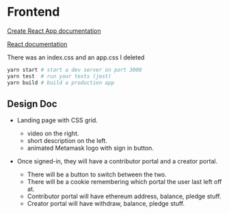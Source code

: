 # Frontend

[Create React App documentation](https://facebook.github.io/create-react-app/docs/getting-started)

[React documentation](https://reactjs.org/)

There was an index.css and an app.css I deleted

```bash
yarn start # start a dev server on port 3000
yarn test  # run your tests (jest)
yarn build # build a production app
```

## Design Doc

- Landing page with CSS grid.
  - video on the right.
  - short description on the left.
  - animated Metamask logo with sign in button.

- Once signed-in, they will have a contributor portal and a creator portal.
  - There will be a button to switch between the two.
  - There will be a cookie remembering which portal the user last left off at.
  - Contributor portal will have ethereum address, balance, pledge stuff.
  - Creator portal will have withdraw, balance, pledge stuff.
